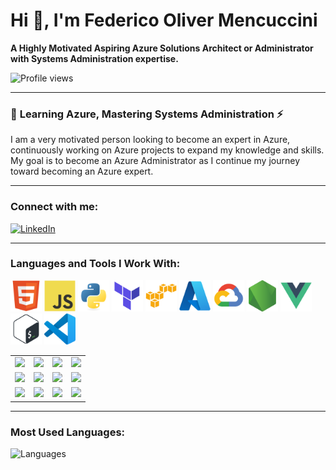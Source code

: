 # Hi 👋, I'm Federico Oliver Mencuccini
**A Highly Motivated Aspiring Azure Solutions Architect or Administrator with Systems Administration expertise.**  

![Profile views](https://komarev.com/ghpvc/?username=donebyfreddy)

---

### 🌱 **Learning Azure, Mastering Systems Administration ⚡**  
I am a very motivated person looking to become an expert in Azure, continuously working on Azure projects to expand my knowledge and skills. My goal is to become an Azure Administrator as I continue my journey toward becoming an Azure expert.

---

### **Connect with me:**  
[![LinkedIn](https://img.shields.io/badge/LinkedIn-blue?style=for-the-badge&logo=linkedin&logoColor=white)](https://www.linkedin.com/in/fomencuccini)  

---

### **Languages and Tools I Work With:**


<img src="https://raw.githubusercontent.com/devicons/devicon/master/icons/html5/html5-original.svg" alt="HTML5 Logo" width="50" height="50" /> 
<img src="https://raw.githubusercontent.com/devicons/devicon/master/icons/javascript/javascript-original.svg" alt="JavaScript Logo" width="50" height="50" />
<img src="https://raw.githubusercontent.com/devicons/devicon/master/icons/python/python-original.svg" alt="Python Logo" width="50" height="50" />
<img src="https://raw.githubusercontent.com/devicons/devicon/master/icons/terraform/terraform-original.svg" alt="Terraform Logo" width="50" height="50" />
<img src="https://raw.githubusercontent.com/devicons/devicon/master/icons/amazonwebservices/amazonwebservices-original.svg" alt="AWS Logo" width="50" height="50" />
<img src="https://raw.githubusercontent.com/devicons/devicon/master/icons/azure/azure-original.svg" alt="Azure Logo" width="50" height="50" />
<img src="https://raw.githubusercontent.com/devicons/devicon/master/icons/googlecloud/googlecloud-original.svg" alt="Google Cloud Logo" width="50" height="50" />
<img src="https://raw.githubusercontent.com/devicons/devicon/master/icons/nodejs/nodejs-original.svg" alt="Node.js Logo" width="50" height="50" />
<img src="https://raw.githubusercontent.com/devicons/devicon/master/icons/vuejs/vuejs-original.svg" alt="Vue.js Logo" width="50" height="50" />
<img src="https://raw.githubusercontent.com/devicons/devicon/master/icons/bash/bash-original.svg" alt="Bash Logo" width="50" height="50" />
<img src="https://raw.githubusercontent.com/devicons/devicon/master/icons/vscode/vscode-original.svg" alt="VS Code Logo" width="50" height="50" />


<div align="center">
  <table>
    <tr>
      <td align="center" width="25%"><img src="https://img.shields.io/badge/Azure-0078D4?style=for-the-badge&logo=microsoftazure&logoColor=white" /></td>
      <td align="center" width="25%"><img src="https://img.shields.io/badge/SQL-4479A1?style=for-the-badge&logo=postgresql&logoColor=white" /></td>
      <td align="center" width="25%"><img src="https://img.shields.io/badge/Terraform-623CE4?style=for-the-badge&logo=terraform&logoColor=white" /></td>
      <td align="center" width="25%"><img src="https://img.shields.io/badge/PowerShell-5391FE?style=for-the-badge&logo=powershell&logoColor=white" /></td>
    </tr>
    <tr>
      <td align="center" width="25%"><img src="https://img.shields.io/badge/Virtual%20Machines-FCC624?style=for-the-badge&logo=vmware&logoColor=black" /></td>
      <td align="center" width="25%"><img src="https://img.shields.io/badge/HTML5-E34F26?style=for-the-badge&logo=html5&logoColor=white" /></td>
      <td align="center" width="25%"><img src="https://img.shields.io/badge/JavaScript-F7DF1E?style=for-the-badge&logo=javascript&logoColor=black" /></td>
      <td align="center" width="25%"><img src="https://img.shields.io/badge/Linux-FCC624?style=for-the-badge&logo=linux&logoColor=black" /></td>
    </tr>
    <tr>
      <td align="center" width="25%"><img src="https://img.shields.io/badge/MySQL-4479A1?style=for-the-badge&logo=mysql&logoColor=white" /></td>
      <td align="center" width="25%"><img src="https://img.shields.io/badge/Python-3776AB?style=for-the-badge&logo=python&logoColor=white" /></td>
      <td align="center" width="25%"><img src="https://img.shields.io/badge/Git-F05032?style=for-the-badge&logo=git&logoColor=white" /></td>
      <td align="center" width="25%"><img src="https://img.shields.io/badge/CSS3-264de4?style=for-the-badge&logo=css3&logoColor=white" /></td>
    </tr>
  </table>
</div>

---

### **Most Used Languages:**  
![Languages](https://github-readme-stats.vercel.app/api/top-langs/?username=mhamzashaikh&layout=compact&theme=dark&hide=python)
